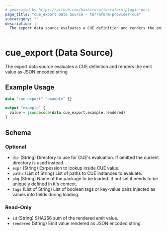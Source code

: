```yaml
---
# generated by https://github.com/hashicorp/terraform-plugin-docs
page_title: "cue_export Data Source - terraform-provider-cue"
subcategory: ""
description: |-
  The export data source evaluates a CUE definition and renders the emit value as JSON encoded string
---
```


# cue_export (Data Source)

The export data source evaluates a CUE definition and renders the emit value as JSON encoded string

## Example Usage

```terraform
data "cue_export" "example" {}

output "example" {
  value = jsondecode(data.cue_export.example.rendered)
}
```

<!-- schema generated by tfplugindocs -->
## Schema

### Optional

- `dir` (String) Directory to use for CUE's evaluation. If omitted the current directory is used instead.
- `expr` (String) Exrpession to lookup inside CUE value.
- `paths` (List of String) List of paths to CUE instances to evaluate.
- `pkg` (String) Name of the package to be loaded. If not set it needs to be uniquely defined in it's context.
- `tags` (List of String) List of boolean tags or key-value pairs injected as values into fields during loading.

### Read-Only

- `id` (String) SHA256 sum of the rendered emit value.
- `rendered` (String) Emit value rendered as JSON encoded string.



